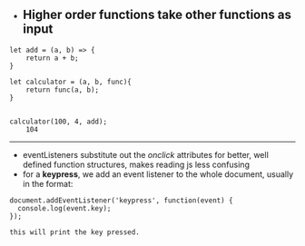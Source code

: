 - ## Higher order functions take other functions as input

```ad-example
let add = (a, b) => {
	return a + b;
}

let calculator = (a, b, func){
	return func(a, b);
}

```

```ad-example

calculator(100, 4, add);
	104

```


-----

- eventListeners substitute out the *onclick* attributes for better, well defined function structures, makes reading js less confusing
- for a **keypress**, we add an event listener to the whole document, usually in the format: 

```ad-abstract
document.addEventListener('keypress', function(event) {
  console.log(event.key);
});
```
	this will print the key pressed.